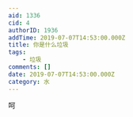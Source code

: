 ```yaml
---
aid: 1336
cid: 4
authorID: 1936
addTime: 2019-07-07T14:53:00.000Z
title: 你是什么垃圾
tags:
    - 垃圾
comments: []
date: 2019-07-07T14:53:00.000Z
category: 水
---
```


呵
